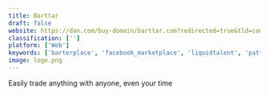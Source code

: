 ```yaml
---
title: Barttar
draft: false 
website: https://dan.com/buy-domain/barttar.com?redirected=true&tld=com
classification: ['']
platform: ['Web']
keywords: ['barterplace', 'facebook_marketplace', 'liquidtalent', 'pattern_by_etsy', 'remote_year', 'sharehive', 'skill_swipe', 'travel_with_makers']
image: logo.png
---
```

Easily trade anything with anyone, even your time